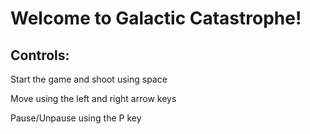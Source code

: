 # Welcome to Galactic Catastrophe!


## Controls:


Start the game and shoot using space


Move using the left and right arrow keys


Pause/Unpause using the P key
